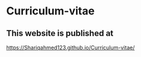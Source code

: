 # Curriculum-vitae

## This website is published at

https://Shariqahmed123.github.io/Curriculum-vitae/
